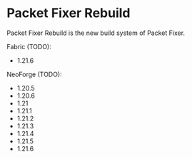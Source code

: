 # Packet Fixer Rebuild

Packet Fixer Rebuild is the new build system of Packet Fixer.

Fabric (TODO):
- 1.21.6

NeoForge (TODO):
- 1.20.5
- 1.20.6
- 1.21
- 1.21.1
- 1.21.2
- 1.21.3
- 1.21.4
- 1.21.5
- 1.21.6